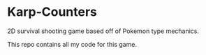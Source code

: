 # Karp-Counters
2D survival shooting game based off of Pokemon type mechanics.

This repo contains all my code for this game.

